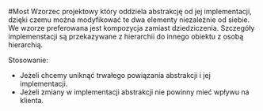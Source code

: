 #Most
Wzorzec projektowy który oddziela abstrakcję od jej implementacji, dzięki czemu można modyfikować te dwa elementy
niezależnie od siebie. We wzorze preferowana jest kompozycja zamiast dziedziczenia. Szczegóły implemenstacji 
są przekazywane z hierarchii do innego obiektu z osobą hierarchią. 

Stosowanie:
- Jeżeli chcemy uniknąć trwałego powiązania abstrakcji i jej implementacji.
- Jeżeli zmiany w implementacji abstrakcji nie powinny mieć wpływu na klienta. 